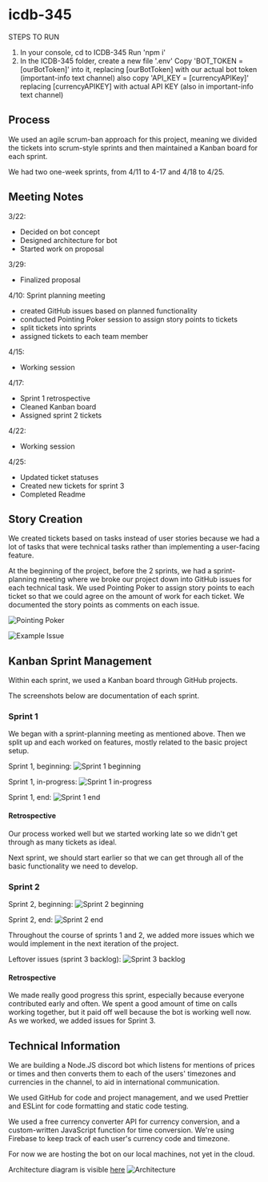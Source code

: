 # icdb-345

STEPS TO RUN

1.  In your console, cd to ICDB-345
    Run 'npm i'
2.  In the ICDB-345 folder, create a new file '.env'
    Copy 'BOT_TOKEN = [ourBotToken]' into it, replacing [ourBotToken] with our actual bot token (important-info text channel)
    also copy 'API_KEY = [currencyAPIKey]' replacing [currencyAPIKEY] with actual API KEY (also in important-info text channel)

## Process

We used an agile scrum-ban approach for this project, meaning we divided the tickets into scrum-style sprints and then maintained a Kanban board for each sprint.

We had two one-week sprints, from 4/11 to 4-17 and 4/18 to 4/25.

## Meeting Notes

3/22:

-   Decided on bot concept
-   Designed architecture for bot
-   Started work on proposal

3/29:

-   Finalized proposal

4/10:
Sprint planning meeting

-   created GitHub issues based on planned functionality
-   conducted Pointing Poker session to assign story points to tickets
-   split tickets into sprints
-   assigned tickets to each team member

4/15:

-   Working session

4/17:

-   Sprint 1 retrospective
-   Cleaned Kanban board
-   Assigned sprint 2 tickets

4/22:

-   Working session

4/25:

-   Updated ticket statuses
-   Created new tickets for sprint 3
-   Completed Readme

## Story Creation

We created tickets based on tasks instead of user stories because we had a lot of tasks that were technical tasks rather than implementing a user-facing feature.

At the beginning of the project, before the 2 sprints, we had a sprint-planning meeting where we broke our project down into GitHub issues for each technical task. We used Pointing Poker to
assign story points to each ticket so that we could agree on the amount of work for each ticket.
We documented the story points as comments on each issue.

![Pointing Poker](https://github.com/aej11a/icdb-345/raw/main/docs/pointing_poker.PNG)

![Example Issue](https://github.com/aej11a/icdb-345/raw/main/docs/example_issue.PNG)

## Kanban Sprint Management

Within each sprint, we used a Kanban board through GitHub projects.

The screenshots below are documentation of each sprint.

### Sprint 1

We began with a sprint-planning meeting as mentioned above. Then we split up and each worked on features, mostly related to the basic project setup.

Sprint 1, beginning:
![Sprint 1 beginning](https://github.com/aej11a/icdb-345/raw/main/docs/begininng_kanban.PNG)

Sprint 1, in-progress:
![Sprint 1 in-progress](https://github.com/aej11a/icdb-345/raw/main/docs/sprint1_wip.PNG)

Sprint 1, end:
![Sprint 1 end](https://github.com/aej11a/icdb-345/raw/main/docs/sprint1_end.PNG)

#### Retrospective

Our process worked well but we started working late so we didn't get through as many tickets as ideal.

Next sprint, we should start earlier so that we can get through all of the basic functionality we need to develop.

### Sprint 2

Sprint 2, beginning:
![Sprint 2 beginning](https://github.com/aej11a/icdb-345/raw/main/docs/sprint2_beginning.PNG)

Sprint 2, end:
![Sprint 2 end](https://github.com/aej11a/icdb-345/raw/main/docs/sprint2_end.PNG)

Throughout the course of sprints 1 and 2, we added more issues which we would implement
in the next iteration of the project.

Leftover issues (sprint 3 backlog):
![Sprint 3 backlog](https://github.com/aej11a/icdb-345/raw/main/docs/sprint3_backlog.PNG)

#### Retrospective

We made really good progress this sprint, especially because everyone contributed early and often.
We spent a good amount of time on calls working together, but it paid off well because the bot is working well now.
As we worked, we added issues for Sprint 3.

## Technical Information

We are building a Node.JS discord bot which listens for mentions of prices or times and then converts them to each of the users' timezones and currencies in the channel, to aid in international communication.

We used GitHub for code and project management, and we used Prettier and ESLint for code formatting and static code testing.

We used a free currency converter API for currency conversion, and a custom-written JavaScript function for time conversion.
We're using Firebase to keep track of each user's currency code and timezone.

For now we are hosting the bot on our local machines, not yet in the cloud.

Architecture diagram is visible [here](https://excalidraw.com/#json=5732516476485632,PHBhVgbTFBjanz6dqAOWHw)
![Architecture](https://github.com/aej11a/icdb-345/raw/main/docs/icdb_architecture.png)
